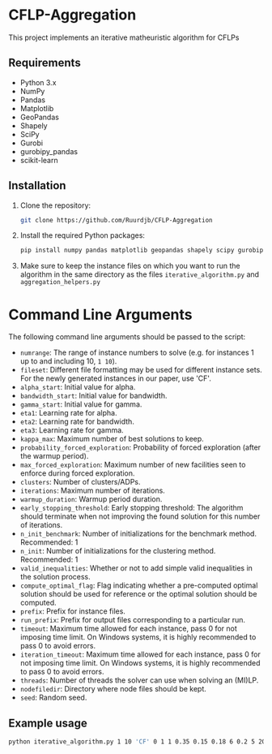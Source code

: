 # CFLP-Aggregation

This project implements an iterative matheuristic algorithm for CFLPs

## Requirements

- Python 3.x
- NumPy
- Pandas
- Matplotlib
- GeoPandas
- Shapely
- SciPy
- Gurobi
- gurobipy_pandas
- scikit-learn

## Installation

1. Clone the repository:
    ```sh
    git clone https://github.com/Ruurdjb/CFLP-Aggregation
    ```

2. Install the required Python packages:
    ```sh
    pip install numpy pandas matplotlib geopandas shapely scipy gurobipy gurobipy_pandas scikit-learn
    ```

3. Make sure to keep the instance files on which you want to run the algorithm in the same directory as the files `iterative_algorithm.py` and `aggregation_helpers.py`
# Command Line Arguments

The following command line arguments should be passed to the script:

- `numrange`: The range of instance numbers to solve (e.g. for instances 1 up to and including 10, `1 10`).
- `fileset`: Different file formatting may be used for different instance sets. For the newly generated instances in our paper, use 'CF'.
- `alpha_start`: Initial value for alpha.
- `bandwidth_start`: Initial value for bandwidth.
- `gamma_start`: Initial value for gamma.
- `eta1`: Learning rate for alpha.
- `eta2`: Learning rate for bandwidth.
- `eta3`: Learning rate for gamma.
- `kappa_max`: Maximum number of best solutions to keep.
- `probability_forced_exploration`: Probability of forced exploration (after the warmup period).
- `max_forced_exploration`: Maximum number of new facilities seen to enforce during forced exploration.
- `clusters`: Number of clusters/ADPs.
- `iterations`: Maximum number of iterations.
- `warmup_duration`: Warmup period duration.
- `early_stopping_threshold`: Early stopping threshold: The algorithm should terminate when not improving the found solution for this number of iterations.
- `n_init_benchmark`: Number of initializations for the benchmark method. Recommended: 1
- `n_init`: Number of initializations for the clustering method. Recommended: 1
- `valid_inequalities`: Whether or not to add simple valid inequalities in the solution process.
- `compute_optimal_flag`: Flag indicating whether a pre-computed optimal solution should be used for reference or the optimal solution should be computed.
- `prefix`: Prefix for instance files.
- `run_prefix`: Prefix for output files corresponding to a particular run.
- `timeout`: Maximum time allowed for each instance, pass 0 for not imposing time limit. On Windows systems, it is highly recommended to pass 0 to avoid errors.
- `iteration_timeout`: Maximum time allowed for each instance, pass 0 for not imposing time limit. On Windows systems, it is highly recommended to pass 0 to avoid errors.
- `threads`: Number of threads the solver can use when solving an (MI)LP.
- `nodefiledir`: Directory where node files should be kept.
- `seed`: Random seed.

## Example usage

```sh
python iterative_algorithm.py 1 10 'CF' 0 1 1 0.35 0.15 0.18 6 0.2 5 20 40 10 25 1 1 1 0 'P' 'C20' 9000 1200 10 './' 101224
```
